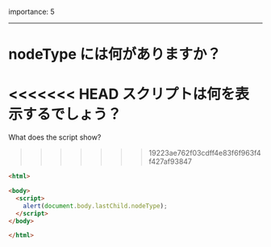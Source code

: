 importance: 5

---

# nodeType には何がありますか？

<<<<<<< HEAD
スクリプトは何を表示するでしょう？
=======
What does the script show?
>>>>>>> 19223ae762f03cdff4e83f6f963f4f427af93847

```html
<html>

<body>
  <script>
    alert(document.body.lastChild.nodeType);
  </script>
</body>

</html>
```
